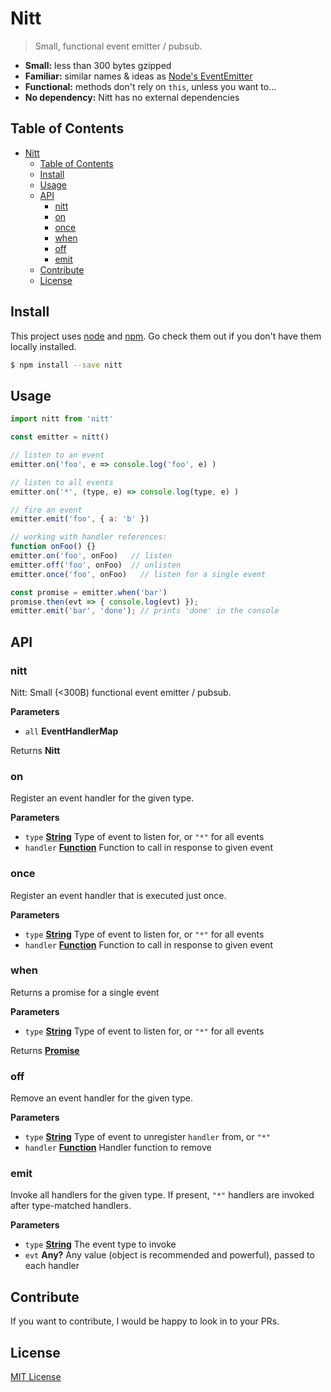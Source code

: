 # Nitt

> Small, functional event emitter / pubsub.

-   **Small:** less than 300 bytes gzipped
-   **Familiar:** similar names & ideas as [Node's EventEmitter](https://nodejs.org/api/events.html#events_class_eventemitter)
-   **Functional:** methods don't rely on `this`, unless you want to...
-   **No dependency:**  Nitt has no external dependencies

## Table of Contents

- [Nitt](#nitt)
  - [Table of Contents](#table-of-contents)
  - [Install](#install)
  - [Usage](#usage)
  - [API](#api)
    - [nitt](#nitt)
    - [on](#on)
    - [once](#once)
    - [when](#when)
    - [off](#off)
    - [emit](#emit)
  - [Contribute](#contribute)
  - [License](#license)

## Install

This project uses [node](http://nodejs.org) and [npm](https://npmjs.com). Go check them out if you don't have them locally installed.

```sh
$ npm install --save nitt
```

## Usage

```js
import nitt from 'nitt'

const emitter = nitt()

// listen to an event
emitter.on('foo', e => console.log('foo', e) )

// listen to all events
emitter.on('*', (type, e) => console.log(type, e) )

// fire an event
emitter.emit('foo', { a: 'b' })

// working with handler references:
function onFoo() {}
emitter.on('foo', onFoo)   // listen
emitter.off('foo', onFoo)  // unlisten
emitter.once('foo', onFoo)   // listen for a single event

const promise = emitter.when('bar')
promise.then(evt => { console.log(evt) });
emitter.emit('bar', 'done'); // prints 'done' in the console
```

## API

<!-- Generated by documentation.js. Update this documentation by updating the source code. -->

### nitt

Nitt: Small (<300B) functional event emitter / pubsub.

**Parameters**

-   `all` **EventHandlerMap** 

Returns **Nitt** 

### on

Register an event handler for the given type.

**Parameters**

-   `type` **[String](https://developer.mozilla.org/docs/Web/JavaScript/Reference/Global_Objects/String)** Type of event to listen for, or `"*"` for all events
-   `handler` **[Function](https://developer.mozilla.org/docs/Web/JavaScript/Reference/Statements/function)** Function to call in response to given event

### once

Register an event handler that is executed just once.

**Parameters**

-   `type` **[String](https://developer.mozilla.org/docs/Web/JavaScript/Reference/Global_Objects/String)** Type of event to listen for, or `"*"` for all events
-   `handler` **[Function](https://developer.mozilla.org/docs/Web/JavaScript/Reference/Statements/function)** Function to call in response to given event

### when

Returns a promise for a single event

**Parameters**

-   `type` **[String](https://developer.mozilla.org/docs/Web/JavaScript/Reference/Global_Objects/String)** Type of event to listen for, or `"*"` for all events

Returns **[Promise](https://developer.mozilla.org/docs/Web/JavaScript/Reference/Global_Objects/Promise)** 

### off

Remove an event handler for the given type.

**Parameters**

-   `type` **[String](https://developer.mozilla.org/docs/Web/JavaScript/Reference/Global_Objects/String)** Type of event to unregister `handler` from, or `"*"`
-   `handler` **[Function](https://developer.mozilla.org/docs/Web/JavaScript/Reference/Statements/function)** Handler function to remove

### emit

Invoke all handlers for the given type.
If present, `"*"` handlers are invoked after type-matched handlers.

**Parameters**

-   `type` **[String](https://developer.mozilla.org/docs/Web/JavaScript/Reference/Global_Objects/String)** The event type to invoke
-   `evt` **Any?** Any value (object is recommended and powerful), passed to each handler

## Contribute

If you want to contribute, I would be happy to look in to your PRs.

## License

[MIT License](https://opensource.org/licenses/MIT)
